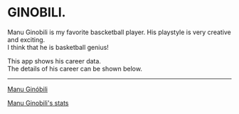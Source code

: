 # GINOBILI. 
Manu Ginobili is my favorite bascketball player. His playstyle is very creative and exciting.  
I think that he is basketball genius!   

This app shows his career data.  
The details of his career can be shown below.  
<hr>
<a href = "https://en.wikipedia.org/wiki/Manu_Ginóbili">Manu Ginóbili</a>

<a href = "https://www.basketball-reference.com/players/g/ginobma01.html">Manu Ginobili's stats</a>
